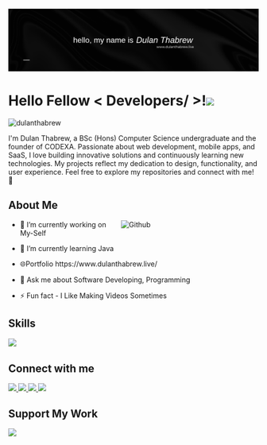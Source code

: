   <p align="center">
    <img width="1000" src="https://github.com/dulanthabrew/dulanthabrew/blob/main/20240118_083551_0000.png?raw=true">
</p>
<h1> Hello Fellow &lt; Developers/ &gt;!<img src="https://raw.githubusercontent.com/MartinHeinz/MartinHeinz/master/wave.gif" width="30px"> </h1>
<p align="center">
</p>
<p></p><p align="left"> <img src="https://komarev.com/ghpvc/?username=dulanthabrew&amp;label=Profile%20views&amp;color=0e75b6&amp;style=flat" alt="dulanthabrew"> </p>

<div size="20px">I'm Dulan Thabrew, a BSc (Hons) Computer Science undergraduate and the founder of CODEXA. Passionate about web development, mobile apps, and SaaS, I love building innovative solutions and continuously learning new technologies. My projects reflect my dedication to design, functionality, and user experience. Feel free to explore my repositories and connect with me! 🚀
</div>
<h2> About Me </h2>
<img width="55%" align="right" alt="Github" src="https://raw.githubusercontent.com/onimur/.github/master/.resources/git-header.svg">
<ul>
<li>
<p>🔭 I’m currently working on My-Self</p>
</li>
<li>
<p>🌱 I’m currently learning Java</p>
</li>
<li>
<p>🌐Portfolio https://www.dulanthabrew.live/</p>
</li>
<li>
<p>💬 Ask me about Software Developing, Programming</p>
</li>
<li>
<p>⚡ Fun fact - I Like Making Videos Sometimes</p>
</li>
</ul>
<h2> Skills </h2>

<p align="left">
  <a href="#">
    <img src="https://skillicons.dev/icons?i=git,html,css,bootstrap,js,java,c,kali,react,nextjs,nodejs,php,wordpress&amp;perline=7">
  </a>
</p>

<h2> Connect with me </h2>

<p align="left">
  <a href="https://www.linkedin.com/in/dulanthabrewofficial/">
    <img src="https://skillicons.dev/icons?i=linkedin">
  </a>
  <a href="https://www.instagram.com/dulanthabrew/">
    <img src="https://skillicons.dev/icons?i=instagram">
  </a>
  <a href="https://x.com/dulanthabrew">
    <img src="https://skillicons.dev/icons?i=twitter">
  </a>
  <a href="https://discord.gg/xrzdcTAz">
    <img src="https://skillicons.dev/icons?i=discord">
  </a>
</p>

<h2>Support My Work</h2>
<p align="left">
  <a href="https://buymeacoffee.com/dulanonlinb">
    <img width="200" src="https://camo.githubusercontent.com/b40301c481c09312353f5a611eb6fe82dc806d894701332b38dd5a6095f3586a/68747470733a2f2f63646e2e6b6f2d66692e636f6d2f63646e2f6b6f6669312e706e673f763d33">
  </a>
</p>

<br>
<br>
